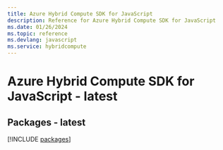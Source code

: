 ```yaml
---
title: Azure Hybrid Compute SDK for JavaScript
description: Reference for Azure Hybrid Compute SDK for JavaScript
ms.date: 01/26/2024
ms.topic: reference
ms.devlang: javascript
ms.service: hybridcompute
---
```

# Azure Hybrid Compute SDK for JavaScript - latest
## Packages - latest
[!INCLUDE [packages](hybrid-compute-index.md)]
